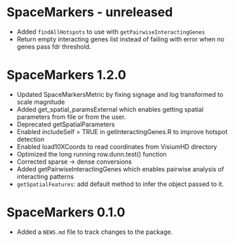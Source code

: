 # SpaceMarkers - unreleased

* Added `findAllHotspots` to use with `getPairwiseInteractingGenes`
* Return empty interacting genes list instead of failing with error
when no genes pass fdr threshold.

# SpaceMarkers 1.2.0

* Updated SpaceMarkersMetric by fixing signage and log transformed to scale
magnitude
* Added get_spatial_paramsExternal which enables getting spatial parameters
from file or from the user.
* Deprecated getSpatialParameters
* Enabled includeSelf = TRUE in getInteractingGenes.R to improve hotspot 
detection
* Enabled load10XCoords to read coordinates from VisiumHD directory
* Optimized the long running row.dunn.test() function
* Corrected sparse -> dense conversions
* Added getPairwiseInteractingGenes which enables pairwise analysis of 
interacting patterns 
* `getSpatialFeatures`: add default method to infer the object passed to it. 

# SpaceMarkers 0.1.0

* Added a `NEWS.md` file to track changes to the package.

